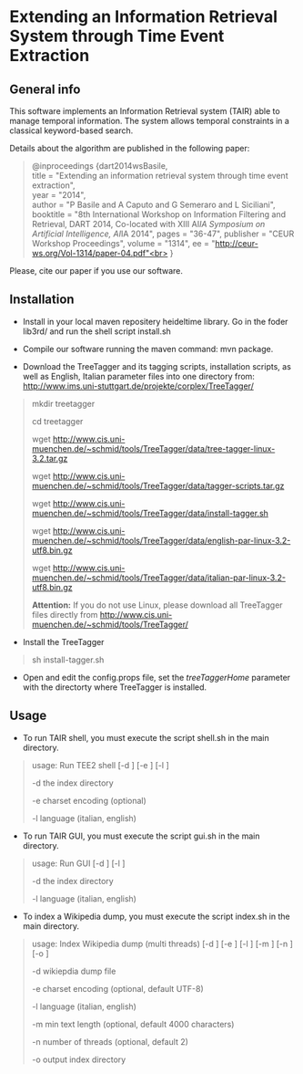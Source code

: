 Extending an Information Retrieval System through Time Event Extraction
=======================================================================

General info
------------

This software implements an Information Retrieval system (TAIR) able to manage temporal information. The system allows temporal constraints in a classical keyword-based search.

Details about the algorithm are published in the following paper:

>@inproceedings {dart2014wsBasile,<br>
>  title            = "Extending an information retrieval system through time event extraction",  
>  year             = "2014",  
>  author           = "P Basile and A Caputo and G Semeraro and L Siciliani",  
>  booktitle        = "8th International Workshop on Information Filtering and Retrieval, DART 2014, Co-located with XIII AI*IA Symposium on Artificial Intelligence, AI*IA 2014",
>  pages            = "36-47",
>  publisher        = "CEUR Workshop Proceedings",
>  volume           = "1314",
>  ee               = "http://ceur-ws.org/Vol-1314/paper-04.pdf"<br>
>}

Please, cite our paper if you use our software.

Installation
------------
+ Install in your local maven repositery heideltime library. Go in the foder lib3rd/ and run the shell script install.sh

+ Compile our software running the maven command: mvn package.

+ Download the TreeTagger and its tagging scripts, installation scripts, as well as English, Italian parameter files into one directory from: http://www.ims.uni-stuttgart.de/projekte/corplex/TreeTagger/
> mkdir treetagger 
>
> cd treetagger
>
> wget http://www.cis.uni-muenchen.de/~schmid/tools/TreeTagger/data/tree-tagger-linux-3.2.tar.gz
>
> wget http://www.cis.uni-muenchen.de/~schmid/tools/TreeTagger/data/tagger-scripts.tar.gz
>
> wget http://www.cis.uni-muenchen.de/~schmid/tools/TreeTagger/data/install-tagger.sh
>
> wget http://www.cis.uni-muenchen.de/~schmid/tools/TreeTagger/data/english-par-linux-3.2-utf8.bin.gz
>
> wget http://www.cis.uni-muenchen.de/~schmid/tools/TreeTagger/data/italian-par-linux-3.2-utf8.bin.gz
>
> **Attention:** If you do not use Linux, please download all TreeTagger files directly from http://www.cis.uni-muenchen.de/~schmid/tools/TreeTagger/

* Install the TreeTagger
> sh install-tagger.sh

* Open and edit the config.props file, set the *treeTaggerHome* parameter with the directorty where TreeTagger is installed.

Usage
-----
* To run TAIR shell, you must execute the script shell.sh in the main directory. 
> usage: Run TEE2 shell [-d <arg>] [-e <arg>] [-l <arg>]
>
> -d <arg>   the index directory
>
> -e <arg>   charset encoding (optional)
>
> -l <arg>   language (italian, english)

* To run TAIR GUI, you must execute the script gui.sh in the main directory. 
> usage: Run GUI [-d <arg>] [-l <arg>]
>
> -d <arg>   the index directory
>
> -l <arg>   language (italian, english)

* To index a Wikipedia dump, you must execute the script index.sh in the main directory.
> usage: Index Wikipedia dump (multi threads) [-d <arg>] [-e <arg>] [-l
>       <arg>] [-m <arg>] [-n <arg>] [-o <arg>]
>
> -d <arg>   wikiepdia dump file
>
> -e <arg>   charset encoding (optional, default UTF-8)
>
> -l <arg>   language (italian, english)
>
> -m <arg>   min text length (optional, default 4000 characters)
>
> -n <arg>   number of threads (optional, default 2)
>
> -o <arg>   output index directory


